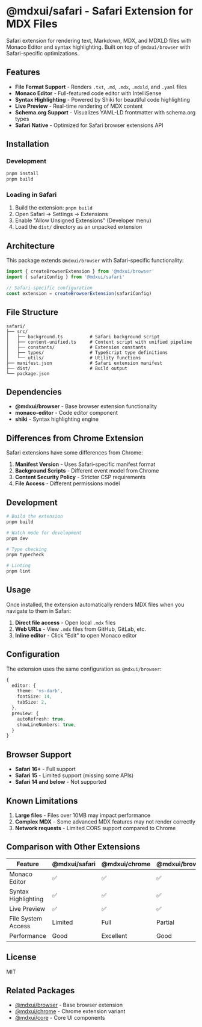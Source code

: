 # @mdxui/safari - Safari Extension for MDX Files

Safari extension for rendering text, Markdown, MDX, and MDXLD files with Monaco Editor and syntax highlighting. Built on top of `@mdxui/browser` with Safari-specific optimizations.

## Features

- **File Format Support** - Renders `.txt`, `.md`, `.mdx`, `.mdxld`, and `.yaml` files
- **Monaco Editor** - Full-featured code editor with IntelliSense
- **Syntax Highlighting** - Powered by Shiki for beautiful code highlighting
- **Live Preview** - Real-time rendering of MDX content
- **Schema.org Support** - Visualizes YAML-LD frontmatter with schema.org types
- **Safari Native** - Optimized for Safari browser extensions API

## Installation

### Development

```bash
pnpm install
pnpm build
```

### Loading in Safari

1. Build the extension: `pnpm build`
2. Open Safari → Settings → Extensions
3. Enable "Allow Unsigned Extensions" (Developer menu)
4. Load the `dist/` directory as an unpacked extension

## Architecture

This package extends `@mdxui/browser` with Safari-specific functionality:

```typescript
import { createBrowserExtension } from '@mdxui/browser'
import { safariConfig } from '@mdxui/safari'

// Safari-specific configuration
const extension = createBrowserExtension(safariConfig)
```

## File Structure

```
safari/
├── src/
│   ├── background.ts          # Safari background script
│   ├── content-unified.ts     # Content script with unified pipeline
│   ├── constants/             # Extension constants
│   ├── types/                 # TypeScript type definitions
│   └── utils/                 # Utility functions
├── manifest.json              # Safari extension manifest
├── dist/                      # Build output
└── package.json
```

## Dependencies

- **@mdxui/browser** - Base browser extension functionality
- **monaco-editor** - Code editor component
- **shiki** - Syntax highlighting engine

## Differences from Chrome Extension

Safari extensions have some differences from Chrome:

1. **Manifest Version** - Uses Safari-specific manifest format
2. **Background Scripts** - Different event model from Chrome
3. **Content Security Policy** - Stricter CSP requirements
4. **File Access** - Different permissions model

## Development

```bash
# Build the extension
pnpm build

# Watch mode for development
pnpm dev

# Type checking
pnpm typecheck

# Linting
pnpm lint
```

## Usage

Once installed, the extension automatically renders MDX files when you navigate to them in Safari:

1. **Direct file access** - Open local `.mdx` files
2. **Web URLs** - View `.mdx` files from GitHub, GitLab, etc.
3. **Inline editor** - Click "Edit" to open Monaco editor

## Configuration

The extension uses the same configuration as `@mdxui/browser`:

```typescript
{
  editor: {
    theme: 'vs-dark',
    fontSize: 14,
    tabSize: 2,
  },
  preview: {
    autoRefresh: true,
    showLineNumbers: true,
  }
}
```

## Browser Support

- **Safari 16+** - Full support
- **Safari 15** - Limited support (missing some APIs)
- **Safari 14 and below** - Not supported

## Known Limitations

1. **Large files** - Files over 10MB may impact performance
2. **Complex MDX** - Some advanced MDX features may not render correctly
3. **Network requests** - Limited CORS support compared to Chrome

## Comparison with Other Extensions

| Feature | @mdxui/safari | @mdxui/chrome | @mdxui/browser |
|---------|---------------|---------------|----------------|
| Monaco Editor | ✅ | ✅ | ✅ |
| Syntax Highlighting | ✅ | ✅ | ✅ |
| Live Preview | ✅ | ✅ | ✅ |
| File System Access | Limited | Full | Partial |
| Performance | Good | Excellent | Good |

## License

MIT

## Related Packages

- [@mdxui/browser](../browser) - Base browser extension
- [@mdxui/chrome](../chrome) - Chrome extension variant
- [@mdxui/core](../core) - Core UI components
